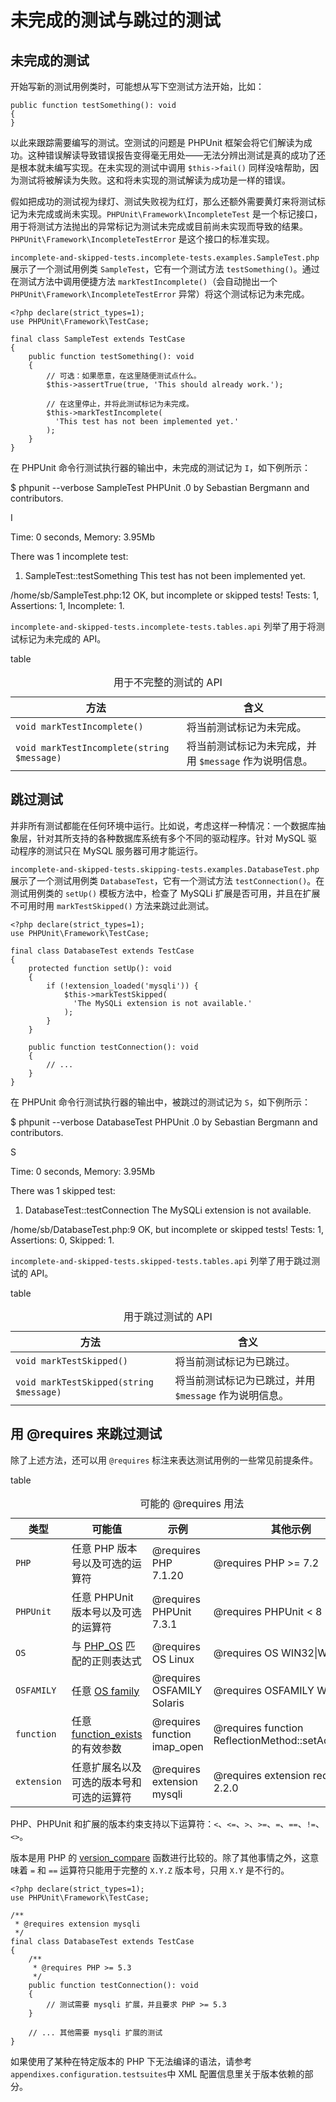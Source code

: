 未完成的测试与跳过的测试
========================

未完成的测试
------------

开始写新的测试用例类时，可能想从写下空测试方法开始，比如：

    public function testSomething(): void
    {
    }

以此来跟踪需要编写的测试。空测试的问题是 PHPUnit
框架会将它们解读为成功。这种错误解读导致错误报告变得毫无用处——无法分辨出测试是真的成功了还是根本就未编写实现。在未实现的测试中调用
`$this->fail()`
同样没啥帮助，因为测试将被解读为失败。这和将未实现的测试解读为成功是一样的错误。

假如把成功的测试视为绿灯、测试失败视为红灯，那么还额外需要黄灯来将测试标记为未完成或尚未实现。`PHPUnit\Framework\IncompleteTest`
是一个标记接口，用于将测试方法抛出的异常标记为测试未完成或目前尚未实现而导致的结果。`PHPUnit\Framework\IncompleteTestError`
是这个接口的标准实现。

`incomplete-and-skipped-tests.incomplete-tests.examples.SampleTest.php`
展示了一个测试用例类 `SampleTest`，它有一个测试方法
`testSomething()`。通过在测试方法中调用便捷方法
`markTestIncomplete()`（会自动抛出一个
`PHPUnit\Framework\IncompleteTestError` 异常）将这个测试标记为未完成。

    <?php declare(strict_types=1);
    use PHPUnit\Framework\TestCase;

    final class SampleTest extends TestCase
    {
        public function testSomething(): void
        {
            // 可选：如果愿意，在这里随便测试点什么。
            $this->assertTrue(true, 'This should already work.');

            // 在这里停止，并将此测试标记为未完成。
            $this->markTestIncomplete(
              'This test has not been implemented yet.'
            );
        }
    }

在 PHPUnit 命令行测试执行器的输出中，未完成的测试记为 `I`，如下例所示：

$ phpunit --verbose SampleTest PHPUnit .0 by Sebastian Bergmann and
contributors.

I

Time: 0 seconds, Memory: 3.95Mb

There was 1 incomplete test:

1) SampleTest::testSomething This test has not been implemented yet.

/home/sb/SampleTest.php:12 OK, but incomplete or skipped tests! Tests:
1, Assertions: 1, Incomplete: 1.

`incomplete-and-skipped-tests.incomplete-tests.tables.api`
列举了用于将测试标记为未完成的 API。

table

<table>
<caption>用于不完整的测试的 API</caption>
<thead>
<tr class="header">
<th>方法</th>
<th>含义</th>
</tr>
</thead>
<tbody>
<tr class="odd">
<td><code>void markTestIncomplete()</code></td>
<td>将当前测试标记为未完成。</td>
</tr>
<tr class="even">
<td><code>void markTestIncomplete(string $message)</code></td>
<td>将当前测试标记为未完成，并用 <code>$message</code> 作为说明信息。</td>
</tr>
</tbody>
</table>

跳过测试
--------

并非所有测试都能在任何环境中运行。比如说，考虑这样一种情况：一个数据库抽象层，针对其所支持的各种数据库系统有多个不同的驱动程序。针对
MySQL 驱动程序的测试只在 MySQL 服务器可用才能运行。

`incomplete-and-skipped-tests.skipping-tests.examples.DatabaseTest.php`
展示了一个测试用例类 `DatabaseTest`，它有一个测试方法
`testConnection()`。在测试用例类的 `setUp()` 模板方法中，检查了 MySQLi
扩展是否可用，并且在扩展不可用时用 `markTestSkipped()`
方法来跳过此测试。

    <?php declare(strict_types=1);
    use PHPUnit\Framework\TestCase;

    final class DatabaseTest extends TestCase
    {
        protected function setUp(): void
        {
            if (!extension_loaded('mysqli')) {
                $this->markTestSkipped(
                  'The MySQLi extension is not available.'
                );
            }
        }

        public function testConnection(): void
        {
            // ...
        }
    }

在 PHPUnit 命令行测试执行器的输出中，被跳过的测试记为 `S`，如下例所示：

$ phpunit --verbose DatabaseTest PHPUnit .0 by Sebastian Bergmann and
contributors.

S

Time: 0 seconds, Memory: 3.95Mb

There was 1 skipped test:

1) DatabaseTest::testConnection The MySQLi extension is not available.

/home/sb/DatabaseTest.php:9 OK, but incomplete or skipped tests! Tests:
1, Assertions: 0, Skipped: 1.

`incomplete-and-skipped-tests.skipped-tests.tables.api`
列举了用于跳过测试的 API。

table

<table>
<caption>用于跳过测试的 API</caption>
<thead>
<tr class="header">
<th>方法</th>
<th>含义</th>
</tr>
</thead>
<tbody>
<tr class="odd">
<td><code>void markTestSkipped()</code></td>
<td>将当前测试标记为已跳过。</td>
</tr>
<tr class="even">
<td><code>void markTestSkipped(string $message)</code></td>
<td>将当前测试标记为已跳过，并用 <code>$message</code> 作为说明信息。</td>
</tr>
</tbody>
</table>

用 @requires 来跳过测试
-----------------------

除了上述方法，还可以用 `@requires`
标注来表达测试用例的一些常见前提条件。

table

<table>
<caption>可能的 @requires 用法</caption>
<thead>
<tr class="header">
<th>类型</th>
<th>可能值</th>
<th>示例</th>
<th>其他示例</th>
</tr>
</thead>
<tbody>
<tr class="odd">
<td><code>PHP</code></td>
<td>任意 PHP 版本号以及可选的运算符</td>
<td>@requires PHP 7.1.20</td>
<td>@requires PHP &gt;= 7.2</td>
</tr>
<tr class="even">
<td><code>PHPUnit</code></td>
<td>任意 PHPUnit 版本号以及可选的运算符</td>
<td>@requires PHPUnit 7.3.1</td>
<td>@requires PHPUnit &lt; 8</td>
</tr>
<tr class="odd">
<td><code>OS</code></td>
<td>与 <a href="https://www.php.net/manual/en/reserved.constants.php#constant.php-os">PHP_OS</a> 匹配的正则表达式</td>
<td>@requires OS Linux</td>
<td>@requires OS WIN32|WINNT</td>
</tr>
<tr class="even">
<td><code>OSFAMILY</code></td>
<td>任意 <a href="https://www.php.net/manual/en/reserved.constants.php#constant.php-os-family">OS family</a></td>
<td>@requires OSFAMILY Solaris</td>
<td>@requires OSFAMILY Windows</td>
</tr>
<tr class="odd">
<td><code>function</code></td>
<td>任意 <a href="https://www.php.net/function_exists">function_exists</a> 的有效参数</td>
<td>@requires function imap_open</td>
<td>@requires function ReflectionMethod::setAccessible</td>
</tr>
<tr class="even">
<td><code>extension</code></td>
<td>任意扩展名以及可选的版本号和可选的运算符</td>
<td>@requires extension mysqli</td>
<td>@requires extension redis &gt;= 2.2.0</td>
</tr>
</tbody>
</table>

PHP、PHPUnit
和扩展的版本约束支持以下运算符：`<`、`<=`、`>`、`>=`、`=`、`==`、`!=`、`<>`。

版本是用 PHP 的 [version\_compare](https://www.php.net/version_compare)
函数进行比较的。除了其他事情之外，这意味着 `=` 和 `==`
运算符只能用于完整的 `X.Y.Z` 版本号，只用 `X.Y` 是不行的。

    <?php declare(strict_types=1);
    use PHPUnit\Framework\TestCase;

    /**
     * @requires extension mysqli
     */
    final class DatabaseTest extends TestCase
    {
        /**
         * @requires PHP >= 5.3
         */
        public function testConnection(): void
        {
            // 测试需要 mysqli 扩展，并且要求 PHP >= 5.3
        }

        // ... 其他需要 mysqli 扩展的测试
    }

如果使用了某种在特定版本的 PHP
下无法编译的语法，请参考`appendixes.configuration.testsuites`中 XML
配置信息里关于版本依赖的部分。
